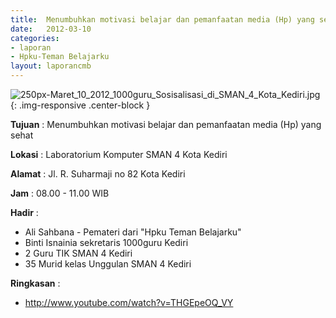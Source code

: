 ```yaml
---	
title: 	Menumbuhkan motivasi belajar dan pemanfaatan media (Hp) yang sehat
date: 	2012-03-10
categories:	
- laporan	
- Hpku-Teman Belajarku	
layout: laporancmb	
---	
```

	
![250px-Maret_10_2012_1000guru_Sosisalisasi_di_SMAN_4_Kota_Kediri.jpg](/uploads/250px-Maret_10_2012_1000guru_Sosisalisasi_di_SMAN_4_Kota_Kediri.jpg){: .img-responsive .center-block }	
	
**Tujuan** :	Menumbuhkan motivasi belajar dan pemanfaatan media (Hp) yang sehat
	
**Lokasi** :	Laboratorium Komputer SMAN 4 Kota Kediri
	
**Alamat** : 	Jl. R. Suharmaji no 82 Kota Kediri
	
**Jam** :	08.00 - 11.00 WIB
	
**Hadir** :	
*	Ali Sahbana - Pemateri dari "Hpku Teman Belajarku"
*	Binti Isnainia sekretaris 1000guru Kediri
*	2 Guru TIK SMAN 4 Kediri
*	35 Murid kelas Unggulan SMAN 4 Kediri

**Ringkasan** :	
*	http://www.youtube.com/watch?v=THGEpeOQ_VY
